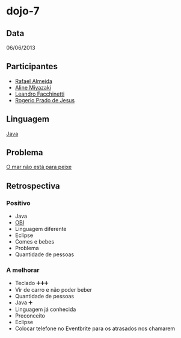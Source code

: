 dojo-7
======

Data
----

06/06/2013

Participantes
-------------

* [Rafael Almeida][1]
* [Aline Miyazaki][2]
* [Leandro Facchinetti][3]
* [Rogerio Prado de Jesus][4]

Linguagem
---------

[Java][5]

Problema
--------

[O mar não está para peixe][6]

Retrospectiva
-------------

### Positivo

* Java
* [OBI][7]
* Linguagem diferente
* Eclipse
* Comes e bebes
* Problema
* Quantidade de pessoas

### A melhorar

* Teclado :heavy_plus_sign::heavy_plus_sign::heavy_plus_sign:
* Vir de carro e não poder beber
* Quantidade de pessoas
* Java :heavy_plus_sign:
* Linguagem já conhecida
* Preconceito
* Eclipse
* Colocar telefone no Eventbrite para os atrasados nos chamarem


[1]: https://github.com/stupied4ever
[2]: https://github.com/linezcl
[3]: https://github.com/leafac
[4]: https://github.com/rogeriopradoj
[5]: http://www.java.com/
[6]: http://olimpiada.ic.unicamp.br/pratique/programacao/nivel2/2011f1p2_pesca
[7]: http://olimpiada.ic.unicamp.br/
